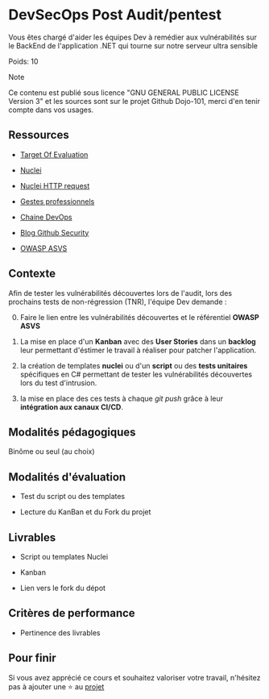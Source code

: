 # DevSecOps Post Audit/pentest

Vous êtes chargé d'aider les équipes Dev à remédier aux vulnérabilités sur le BackEnd de l'application .NET qui tourne sur notre serveur ultra sensible

Poids: 10

> [!NOTE]
> Ce contenu est publié sous licence "GNU GENERAL PUBLIC LICENSE Version 3" et les sources sont sur le projet Github Dojo-101, merci d'en tenir compte dans vos usages.

## Ressources

* [Target Of Evaluation](https://github.com/Aif4thah/VulnerableLightApp)

* [Nuclei](https://github.com/projectdiscovery/nuclei)

* [Nuclei HTTP request](https://docs.projectdiscovery.io/templates/protocols/http/basic-http)

* [Gestes professionnels](https://github.com/Aif4thah/Dojo-101)

* [Chaine DevOps](https://learn.microsoft.com/fr-fr/azure/cloud-adoption-framework/ready/considerations/devops-toolchain#azure-devops-and-github-toolchain)

* [Blog Github Security](https://github.blog/category/security/)

* [OWASP ASVS](https://owasp.org/www-project-application-security-verification-standard/)

## Contexte

Afin de tester les vulnérabilités découvertes lors de l'audit, lors des prochains tests de non-régression (TNR), l'équipe Dev demande : 

0. Faire le lien entre les vulnérabilités découvertes et le référentiel **OWASP ASVS**

1. La mise en place d'un **Kanban** avec des **User Stories** dans un **backlog** leur permettant d'éstimer le travail à réaliser pour patcher l'application. 

2. la création de templates **nuclei** ou d'un **script** ou des **tests unitaires** spécifiques en C# permettant de tester les vulnérabilités découvertes lors du test d'intrusion.

3. la mise en place des ces tests à chaque *git push* grâce à leur **intégration aux canaux CI/CD**.

## Modalités pédagogiques

Binôme ou seul (au choix)

## Modalités d'évaluation

* Test du script ou des templates

* Lecture du KanBan et du Fork du projet

## Livrables

* Script ou templates Nuclei

* Kanban

* Lien vers le fork du dépot

## Critères de performance

* Pertinence des livrables

## Pour finir

Si vous avez apprécié ce cours et souhaitez valoriser votre travail, n'hésitez pas à ajouter une ⭐ au [projet](https://github.com/Aif4thah/Dojo-101)